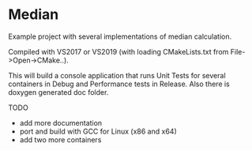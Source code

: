 # Median

Example project with several implementations of median calculation.

Compiled with VS2017 or VS2019 (with loading CMakeLists.txt from File->Open->CMake..).

This will build a console application that runs Unit Tests for several containers in Debug
and Performance tests in Release. Also there is doxygen generated doc folder.

TODO
 - add more documentation
 - port and build with GCC for Linux (x86 and x64)
 - add two more containers
 


